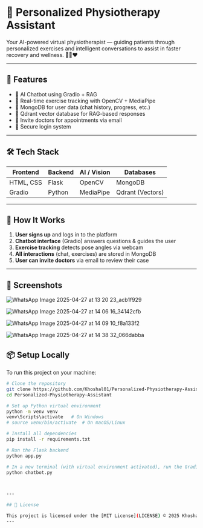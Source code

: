 # 🧠 Personalized Physiotherapy Assistant

Your AI-powered virtual physiotherapist — guiding patients through personalized exercises and intelligent conversations to assist in faster recovery and wellness. 💪🤖❤️

---

## 🚀 Features

- 💬 AI Chatbot using Gradio + RAG
- 📸 Real-time exercise tracking with OpenCV + MediaPipe
- 📂 MongoDB for user data (chat history, progress, etc.)
- 🧠 Qdrant vector database for RAG-based responses
- 📧 Invite doctors for appointments via email
- 🔐 Secure login system 

---

## 🛠️ Tech Stack

| Frontend  | Backend   | AI / Vision | Databases        |
|-----------|-----------|-------------|------------------|
| HTML, CSS | Flask     | OpenCV      | MongoDB          |
| Gradio    | Python    | MediaPipe   | Qdrant (Vectors) |

---

## 🧪 How It Works

1. **User signs up** and logs in to the platform
2. **Chatbot interface** (Gradio) answers questions & guides the user
3. **Exercise tracking** detects pose angles via webcam
4. **All interactions** (chat, exercises) are stored in MongoDB
5. **User can invite doctors** via email to review their case

---

## 📸 Screenshots
![WhatsApp Image 2025-04-27 at 13 20 23_acb1f929](https://github.com/user-attachments/assets/fe2ccbf6-25a7-48db-9848-2a683cab219f)

![WhatsApp Image 2025-04-27 at 14 06 16_34142cfb](https://github.com/user-attachments/assets/8bab79d1-8cf6-4588-9648-2e75d4c7afac)

![WhatsApp Image 2025-04-27 at 14 09 10_f8a133f2](https://github.com/user-attachments/assets/c3e4363c-1fc3-4b69-87b5-4a30daef021e)

![WhatsApp Image 2025-04-27 at 14 38 32_066dabba](https://github.com/user-attachments/assets/9517f1ca-b977-46f9-ae8f-079ea43c11c4)


## 📦 Setup Locally

To run this project on your machine:

```bash
# Clone the repository
git clone https://github.com/Khoshal01/Personalized-Physiotherapy-Assistant.git
cd Personalized-Physiotherapy-Assistant

# Set up Python virtual environment
python -m venv venv
venv\Scripts\activate   # On Windows
# source venv/bin/activate  # On macOS/Linux

# Install all dependencies
pip install -r requirements.txt

# Run the Flask backend
python app.py

# In a new terminal (with virtual environment activated), run the Gradio chatbot
python chatbot.py



---

## 📃 License

This project is licensed under the [MIT License](LICENSE) © 2025 Khoshal Amin.
---
